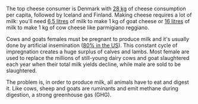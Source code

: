 The top cheese consumer is Denmark with [28 kg](https://www.worldatlas.com/articles/countries-who-consume-the-most-cheese.html) of cheese consumption per capita, followed by Iceland and Finland. Making cheese requires a lot of milk: you'll need [6,5 litres](https://www.fromagesdechevre.com/chiffres-cles/) of milk to make 1 kg of goat cheese or [16 litres](https://www.wipo.int/wipo_magazine/fr/2011/01/article_0005.html) of milk to make 1 kg of cow cheese like parmigiano reggiano.

Cows and goats females must be pregnant to produce milk and it's usually done by artificial insemination ([80% in the US](https://freefromharm.org/animal-cruelty-investigation/the-sexual-violation-of-dairy-cows-14-step-process-of-artificial-insemination/)). This constant cycle of impregnation creates a huge surplus of calves and lambs. Most female are used to replace the millions of still-young dairy cows and goat slaughtered each year when their total milk yields decline, while male are sold to be slaughtered.

The problem is, in order to produce milk, all animals have to eat and digest it. Like cows, sheep and goats are ruminants and emit methane during digestion, a strong greenhouse gas (GHG).
